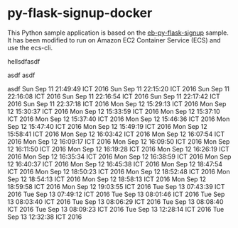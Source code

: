# py-flask-signup-docker
This Python sample application is based on the [eb-py-flask-signup](https://github.com/awslabs/eb-py-flask-signup) sample. It has been modified to run on Amazon EC2 Container Service (ECS) and use the ecs-cli.


hellsdfasdf


asdf
asdf


asdf
Sun Sep 11 21:49:49 ICT 2016
Sun Sep 11 22:15:20 ICT 2016
Sun Sep 11 22:16:08 ICT 2016
Sun Sep 11 22:16:54 ICT 2016
Sun Sep 11 22:17:42 ICT 2016
Sun Sep 11 22:37:18 ICT 2016
Mon Sep 12 15:29:13 ICT 2016
Mon Sep 12 15:30:37 ICT 2016
Mon Sep 12 15:33:59 ICT 2016
Mon Sep 12 15:37:10 ICT 2016
Mon Sep 12 15:37:40 ICT 2016
Mon Sep 12 15:46:36 ICT 2016
Mon Sep 12 15:47:40 ICT 2016
Mon Sep 12 15:49:19 ICT 2016
Mon Sep 12 15:58:41 ICT 2016
Mon Sep 12 16:03:42 ICT 2016
Mon Sep 12 16:07:54 ICT 2016
Mon Sep 12 16:09:17 ICT 2016
Mon Sep 12 16:09:50 ICT 2016
Mon Sep 12 16:11:50 ICT 2016
Mon Sep 12 16:19:28 ICT 2016
Mon Sep 12 16:26:19 ICT 2016
Mon Sep 12 16:35:34 ICT 2016
Mon Sep 12 16:38:59 ICT 2016
Mon Sep 12 16:40:37 ICT 2016
Mon Sep 12 16:45:38 ICT 2016
Mon Sep 12 18:47:54 ICT 2016
Mon Sep 12 18:50:23 ICT 2016
Mon Sep 12 18:52:48 ICT 2016
Mon Sep 12 18:54:13 ICT 2016
Mon Sep 12 18:58:13 ICT 2016
Mon Sep 12 18:59:58 ICT 2016
Mon Sep 12 19:03:55 ICT 2016
Tue Sep 13 07:43:39 ICT 2016
Tue Sep 13 07:49:12 ICT 2016
Tue Sep 13 08:01:46 ICT 2016
Tue Sep 13 08:03:40 ICT 2016
Tue Sep 13 08:06:29 ICT 2016
Tue Sep 13 08:08:40 ICT 2016
Tue Sep 13 08:09:23 ICT 2016
Tue Sep 13 12:28:14 ICT 2016
Tue Sep 13 12:32:38 ICT 2016
